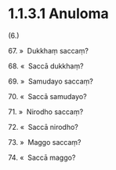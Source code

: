 # 1.1.3.1 Anuloma

(6.)

67\. »  Dukkhaṃ saccaṃ?

68\. «  Saccā dukkhaṃ?

69\. »  Samudayo saccaṃ?

70\. «  Saccā samudayo?

71\. »  Nirodho saccaṃ?

72\. «  Saccā nirodho?

73\. »  Maggo saccaṃ?

74\. «  Saccā maggo?
